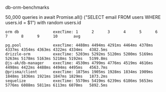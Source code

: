db-orm-benchmarks

50_000 queries in await Promise.all() ("SELECT email FROM users WHERE users.id = $1") with random users.id

```
orm db               execTime: 1      2      3      4      5      6      7      8      9      10       avg

pg.pool              execTime: 4488ms 4494ms 4291ms 4464ms 4378ms 4337ms 4354ms 4363ms 4322ms 4334ms   4382.5ms
drizzle-orm          execTime: 5203ms 5292ms 5120ms 5200ms 5169ms 5263ms 5178ms 5163ms 5218ms 5192ms   5199.8ms
@js-ak/db-manager    execTime: 4530ms 4799ms 4776ms 4519ms 4616ms 4498ms 4422ms 4488ms 4494ms 4495ms   4563.7ms
@prisma/client       execTime: 1875ms 1905ms 1928ms 1834ms 1909ms 1848ms 1836ms 1921ms 1847ms 1829ms   1873.2ms
sequelize            execTime: 5570ms 5419ms 6239ms 6186ms 5653ms 5776ms 6088ms 5811ms 6113ms 6070ms   5892.5ms
```
